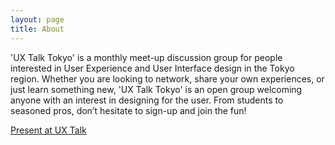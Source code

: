 ```yaml
---
layout: page
title: About
---
```


'UX Talk Tokyo' is a monthly meet-up discussion group for people interested in User Experience and User Interface design in the Tokyo region. Whether you are looking to network, share your own experiences, or just learn something new, 'UX Talk Tokyo' is an open group welcoming anyone with an interest in designing for the user. From students to seasoned pros, don’t hesitate to sign-up and join the fun!

[Present at UX Talk](/_pages/present)
